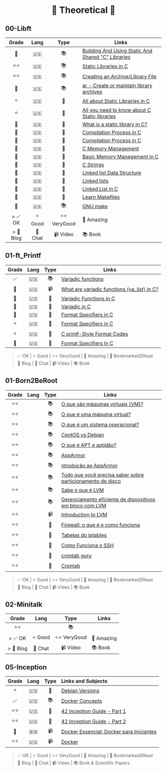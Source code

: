 <h1 align="center">📖 Theoretical 📖</h1>


## 00-Libft

| Grade |Lang | Type| Links |
|:---------:|:---:|:---:|--------------------|
|🤩| 🇺🇸 | 📚 |[Building And Using Static And Shared "C" Libraries](https://docencia.ac.upc.edu/FIB/USO/Bibliografia/unix-c-libraries.html)|  
|⭐⭐| 🇺🇸 | 📚 |[Static Libraries in C](https://www.linkedin.com/pulse/static-libraries-c-ignacio-chitnisky/)|  
|⭐⭐| 🇺🇸 | 📚 |[Creating an Archive/Library File](https://msoe.us/taylor/tutorial/ce2810/library.htm)|  
|🤩| 🇺🇸 | 📚 |[ar - Create or maintain library archives](https://www.ibm.com/docs/en/zos/2.4.0?topic=descriptions-ar-create-maintain-library-archives)|  
|⭐| 🇺🇸 | 📄 |[All about Static Libraries in C](https://medium.com/@meghamohan/all-about-static-libraries-in-c-cea57990c495)|  
|⭐| 🇺🇸 | 📄 |[All you need to know about C Static libraries](https://dev.to/iamkhalil42/all-you-need-to-know-about-c-static-libraries-1o0b)|  
|🤩| 🇺🇸 | 📄 |[What is a static library in C?](https://medium.com/@Miguel_Grillo/what-is-a-static-library-in-c-1a7502ca8f7d)|  
|🤩| 🇺🇸 | 📄 |[Compilation Process in C](https://www.scaler.com/topics/c/compilation-process-in-c/)|  
|🤩| 🇺🇸 | 📄 |[Compilation Process in C](https://www.tutorialspoint.com/cprogramming/c_compilation_process.htm)|  
|🤩| 🇺🇸 | 📄 |[C Memory Management](https://www.w3schools.com/c/c_memory_management.php)|  
|🤩| 🇺🇸 | 📄 |[Basic Memory Management in C](https://systems-encyclopedia.cs.illinois.edu/articles/c-memory-management/)|  
|🤩| 🇺🇸 | 📄 |[C Strings](https://www.w3schools.com/c/c_strings.php)|  
|🤩| 🇺🇸 | 📄 |[Linked list Data Structure](https://www.programiz.com/dsa/linked-list)|  
|🤩| 🇺🇸 | 📄 |[Linked lists](https://www.learn-c.org/en/Linked_lists)|  
|🤩| 🇺🇸 | 📄 |[Linked List in C](https://www.geeksforgeeks.org/linked-list-in-c/)|  
|🤩| 🇺🇸 | 📄 |[Learn Makefiles](https://makefiletutorial.com/)|  
|🤩| 🇺🇸 | 📚 |[GNU make](https://www.gnu.org/software/make/manual/make.html)|  
> ✅ OK | ⭐ Good | ⭐⭐ VeryGood | 🤩 Amazing | 🔖 Bookmarked2Read  
> 📄 Blog | 💭 Chat | 📹 Video | 📚 Book

## 01-ft_Printf

| Grade |Lang | Type| Links |
|:---------:|:---:|:---:|--------------------|
|✅| 🇺🇸 | 📚 |[Variadic functions](https://en.cppreference.com/w/c/variadic)|  
|🤩| 🇺🇸 | 📹 |[What are variadic functions (va_list) in C?](https://www.youtube.com/watch?v=oDC208zvsdg)|  
|🤩| 🇺🇸 | 📄 |[Variadic Functions in C](https://www.tutorialspoint.com/cprogramming/c_variadic_functions.htm)|  
|🤩| 🇺🇸 | 📄 |[Variadic in C](https://dev.to/pauljlucas/variadic-functions-in-c-53ml)|  
|🤩| 🇺🇸 | 📄 |[Format Specifiers in C](https://www.geeksforgeeks.org/format-specifiers-in-c/)|  
|⭐| 🇺🇸 | 📄 |[Format Specifiers in C](https://www.tutorialspoint.com/cprogramming/c_format_specifiers.htm)| 
|⭐| 🇺🇸 | 📄 |[C printf-Style Format Codes](https://www.nv5geospatialsoftware.com/docs/Format_Codes_CPrintf.html)|  
|🤩| 🇺🇸 | 📄 |[Format Specifiers In C](https://unstop.com/blog/format-specifiers-in-c)|

> ✅ OK | ⭐ Good | ⭐⭐ VeryGood | 🤩 Amazing | 🔖 Bookmarked2Read  
> 📄 Blog | 💭 Chat | 📹 Video | 📚 Book


## 01-Born2BeRoot

| Grade |Lang | Type| Links |
|:---------:|:---:|:---:|--------------------|
| ⭐⭐ |  | 📚 |[O que são máquinas virtuais (VM)?](https://azure.microsoft.com/pt-pt/resources/cloud-computing-dictionary/what-is-a-virtual-machine)|  
| ⭐⭐ |  | 📚 |[O que é uma máquina virtual?](https://www.redhat.com/pt-br/topics/virtualization/what-is-a-virtual-machine)|  
| ⭐⭐ |  | 📚 |[O que é um sistema operacional?](https://edu.gcfglobal.org/pt/informatica-basica/o-que-e-um-sistema-operacional/1/)|  
| ⭐⭐ |  | 📚 |[CentOS vs Debian](https://www.educba.com/centos-vs-debian/)| 
| ⭐⭐ |  | 📚 |[O que é APT e aptidão?](https://pt.linux-console.net/?p=1375#gsc.tab=0)| 
| ⭐⭐ |  | 📚 |[AppArmor](https://apparmor.net/)| 
| ⭐⭐ |  | 📚 |[ntrodução ao AppArmor](https://debian-handbook.info/browse/pt-BR/stable/sect.apparmor.html)| 
| ⭐⭐ |  | 📚 |[Tudo que você precisa saber sobre particionamento de disco](https://www.codigofonte.com.br/artigos/tudo-que-voce-precisa-saber-sobre-particionamento-de-disco)| 
| ⭐⭐ |  | 📚 |[Sabe o que é LVM](https://pplware.sapo.pt/microsoft/windows/sabe-o-que-e-lvm-logic-volume-manager/)| 
| ⭐⭐ |  | 📚 |[Gerenciamento eficiente de dispositivos em bloco com LVM](https://blog.4linux.com.br/introducao-ao-lvm/)| 
| ⭐⭐ |  | 📹 |[Introduction to LVM](https://www.youtube.com/watch?v=dMHFArkANP8)| 
| ⭐⭐ |  | 📄 |[Firewall: o que é e como funciona](https://www.claranet.com/br/blog/firewall-o-que-e-e-como-funciona)| 
| ⭐⭐ |  | 📄 |[Tabelas do iptables](https://e-tinet.com/linux/tabelas-do-iptables-firewall-linux/)| 
| ⭐⭐ |  | 📄 |[Como Funciona o SSH](https://www.hostinger.com.br/tutoriais/como-funciona-o-ssh)| 
| ⭐⭐ |  | 📄 |[crontab guru](https://crontab.guru/)| 
| ⭐⭐ |  | 📄 |[Crontab](https://pt.wikipedia.org/wiki/Crontab)| 

> ✅ OK | ⭐ Good | ⭐⭐ VeryGood | 🤩 Amazing | 🔖 Bookmarked2Read  
> 📄 Blog | 💭 Chat | 📹 Video | 📚 Book


## 02-Minitalk

| Grade |Lang | Type| Links |
|:---------:|:---:|:---:|--------------------|
| ⭐⭐ |  | 📚 |[]()  
> ✅ OK | ⭐ Good | ⭐⭐ VeryGood | 🤩 Amazing | 🔖 Bookmarked2Read  
> 📄 Blog | 💭 Chat | 📹 Video | 📚 Book


## 05-Inception

| Grade | Lang | Type | Links and Subjects |
|:----:|:----:|:----:|:------------------|
| ⭐  |  🇺🇸 | 🔖  | [Debian Versions](https://www.debian.org/releases/) |  
|  ✅ |  🇺🇸 |  📚 | [Docker Concepts](https://container.training/intro-selfpaced.yml.html#1) |  
| ⭐⭐ |  🇺🇸 |  📄 | [42 Inception Guide - Part 1](https://medium.com/@ssterdev/inception-guide-42-project-part-i-7e3af15eb671) |  
| ⭐⭐ |  🇺🇸 |  📄 | [42 Inception Guide - Part 2](https://medium.com/@ssterdev/inception-42-project-part-ii-19a06962cf3b) |  
| 🤩 |  🇧🇷 |  📹 | [Docker Essencial: Docker para Iniciantes](https://www.youtube.com/playlist?list=PLViOsriojeLrdw5VByn96gphHFxqH3O_N) |  
| ⭐⭐ |  🇺🇸 |  📹 | [Docker](https://www.youtube.com/playlist?list=PLhW3qG5bs-L99pQsZ74f-LC-tOEsBp2rK) |  

> ✅ OK | ⭐ Good | ⭐⭐ VeryGood | 🤩 Amazing | 🔖 Bookmarked2Read  
> 📄 Blog | 💭 Chat | 📹 Video | 📚 Book & Scientific Papers  
